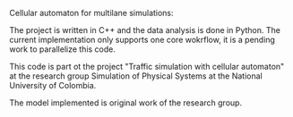 Cellular automaton for multilane simulations:

The project is written in C++ and the data analysis is done in Python. The current implementation only supports one core wokrflow, it is a pending work to parallelize this code.

This code is part ot the project "Traffic simulation with cellular automaton" at the research group Simulation of Physical Systems at the National University of Colombia. 

The model implemented is original work of the research group.